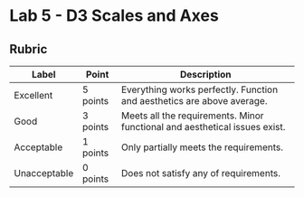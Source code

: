 
# Lab 5 - D3 Scales and Axes

## Rubric

| Label  | Point | Description |
| --- | --- | --- |
| Excellent  | 5 points  | Everything works perfectly. Function and aesthetics are above average. |
| Good  | 3 points  | Meets all the requirements. Minor functional and aesthetical issues exist. |
| Acceptable  | 1 points  | Only partially meets the requirements. |
| Unacceptable  | 0 points  | Does not satisfy any of requirements. |

